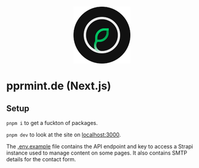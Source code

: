 <p align="center">
    <picture>
        <img width="150" alt="My logo, which is an encircled leaf." src="/public/assets/logo_with_background.svg">
    </picture>
</p>

# pprmint.de (Next.js)

## Setup

`pnpm i` to get a fuckton of packages.

`pnpm dev` to look at the site on [localhost:3000](http://localhost:3000).

The [.env.example](.env.example) file contains the API endpoint and key to access a Strapi instance used to manage content on some pages. It also contains SMTP details for the contact form.

